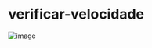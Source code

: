 # verificar-velocidade
![image](https://github.com/7alexandree7/verificar-velocidade/assets/103005378/ef5d08ca-2b27-488e-83dc-36d75caba572)
